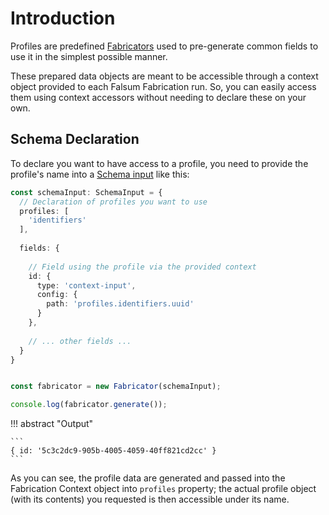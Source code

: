 # Introduction

Profiles are predefined [Fabricators](../Building-Blocks/04_fabricator.md)
used to pre-generate common fields to use it in the simplest possible manner.

These prepared data objects are meant to be accessible through a context object
provided to each Falsum Fabrication run. So, you can easily access them
using context accessors without needing to declare these on your own.


## Schema Declaration

To declare you want to have access to a profile, you need to provide
the profile's name into a [Schema input](../Building-Blocks/02_schema-input.md)
like this:

``` typescript linenums="1"
const schemaInput: SchemaInput = {
  // Declaration of profiles you want to use
  profiles: [
    'identifiers'
  ],
  
  fields: {
  
    // Field using the profile via the provided context
    id: {
      type: 'context-input',
      config: {
        path: 'profiles.identifiers.uuid'
      }
    },
    
    // ... other fields ...
  }
}


const fabricator = new Fabricator(schemaInput);

console.log(fabricator.generate());
```


!!! abstract "Output"
    
    ```
    { id: '5c3c2dc9-905b-4005-4059-40ff821cd2cc' }
    ```

As you can see, the profile data are generated and passed into the 
Fabrication Context object into `profiles` property; the actual 
profile object (with its contents) you requested is then accessible 
under its name.
